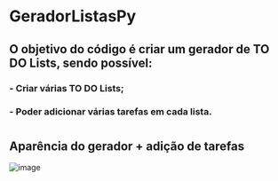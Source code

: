 # GeradorListasPy

## O objetivo do código é criar um gerador de TO DO Lists, sendo possível:
### - Criar várias TO DO Lists;
### - Poder adicionar várias tarefas em cada lista.

#
## Aparência do gerador + adição de tarefas
![image](https://user-images.githubusercontent.com/62448232/224156772-b86a5227-5b07-4810-a9a4-6fbbe5386f24.png)


